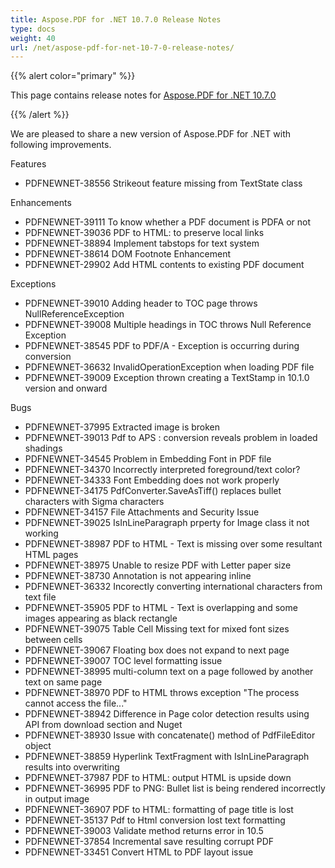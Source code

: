 ```yaml
---
title: Aspose.PDF for .NET 10.7.0 Release Notes
type: docs
weight: 40
url: /net/aspose-pdf-for-net-10-7-0-release-notes/
---
```


{{% alert color="primary" %}} 

This page contains release notes for [Aspose.PDF for .NET 10.7.0](http://www.aspose.com/downloads/pdf/net/new-releases/aspose.pdf-for-.net-10.7.0/)

{{% /alert %}} 

We are pleased to share a new version of Aspose.PDF for .NET with following improvements.

Features

- PDFNEWNET-38556 Strikeout feature missing from TextState class

Enhancements

- PDFNEWNET-39111 To know whether a PDF document is PDFA or not
- PDFNEWNET-39036 PDF to HTML: to preserve local links
- PDFNEWNET-38894 Implement tabstops for text system
- PDFNEWNET-38614 DOM Footnote Enhancement
- PDFNEWNET-29902 Add HTML contents to existing PDF document

Exceptions

- PDFNEWNET-39010 Adding header to TOC page throws NullReferenceException
- PDFNEWNET-39008 Multiple headings in TOC throws Null Reference Exception
- PDFNEWNET-38545 PDF to PDF/A - Exception is occurring during conversion
- PDFNEWNET-36632 InvalidOperationException when loading PDF file
- PDFNEWNET-39009 Exception thrown creating a TextStamp in 10.1.0 version and onward

Bugs

- PDFNEWNET-37995 Extracted image is broken
- PDFNEWNET-39013 Pdf to APS : conversion reveals problem in loaded shadings
- PDFNEWNET-34545 Problem in Embedding Font in PDF file
- PDFNEWNET-34370 Incorrectly interpreted foreground/text color?
- PDFNEWNET-34333 Font Embedding does not work properly
- PDFNEWNET-34175 PdfConverter.SaveAsTiff() replaces bullet characters with Sigma characters
- PDFNEWNET-34157 File Attachments and Security Issue
- PDFNEWNET-39025 IsInLineParagraph prperty for Image class it not working
- PDFNEWNET-38987 PDF to HTML - Text is missing over some resultant HTML pages
- PDFNEWNET-38975 Unable to resize PDF with Letter paper size
- PDFNEWNET-38730 Annotation is not appearing inline
- PDFNEWNET-36332 Incorectly converting international characters from text file
- PDFNEWNET-35905 PDF to HTML - Text is overlapping and some images appearing as black rectangle
- PDFNEWNET-39075 Table Cell Missing text for mixed font sizes between cells 
- PDFNEWNET-39067 Floating box does not expand to next page
- PDFNEWNET-39007 TOC level formatting issue
- PDFNEWNET-38995 multi-column text on a page followed by another text on same page
- PDFNEWNET-38970 PDF to HTML throws exception "The process cannot access the file..."
- PDFNEWNET-38942 Difference in Page color detection results using API from download section and Nuget
- PDFNEWNET-38930 Issue with concatenate() method of PdfFileEditor object
- PDFNEWNET-38859 Hyperlink TextFragment with IsInLineParagraph results into overwriting
- PDFNEWNET-37987 PDF to HTML: output HTML is upside down
- PDFNEWNET-36995 PDF to PNG: Bullet list is being rendered incorrectly in output image
- PDFNEWNET-36907 PDF to HTML: formatting of page title is lost
- PDFNEWNET-35137 Pdf to Html conversion lost text formatting
- PDFNEWNET-39003 Validate method returns error in 10.5
- PDFNEWNET-37854 Incremental save resulting corrupt PDF
- PDFNEWNET-33451 Convert HTML to PDF layout issue
